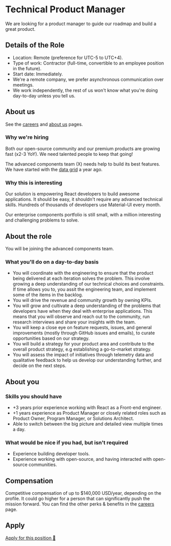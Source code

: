 # Technical Product Manager

<p class="description">We are looking for a product manager to guide our roadmap and build a great product.</p>

## Details of the Role

- Location: Remote (preference for UTC-5 to UTC+4).
- Type of work: Contractor (full-time, convertible to an employee position in the future).
- Start date: Immediately.
- We're a remote company, we prefer asynchronous communication over meetings.
- We work independently, the rest of us won't know what you're doing day-to-day unless you tell us.

## About us

See the [careers](/company/careers/) and [about us](https://next.material-ui.com/branding/about/) pages.

### Why we're hiring

Both our open-source community and our premium products are growing fast (x2-3 YoY).
We need talented people to keep that going!

The advanced components team (X) needs help to build its best features.
We have started with the [data grid](/components/data-grid/) a year ago.

### Why this is interesting

Our solution is empowering React developers to build awesome applications. It should be easy, it shouldn't require any advanced technical skills. Hundreds of thousands of developers use Material-UI every month.

Our enterprise components portfolio is still small, with a million interesting and challenging problems to solve.

## About the role

You will be joining the advanced components team.

### What you'll do on a day-to-day basis

- You will coordinate with the engineering to ensure that the product being delivered at each iteration solves the problem. This involve growing a deep understanding of our technical choices and constraints. If time allows you to, you assit the engineering team, and implement some of the items in the backlog.
- You will drive the revenue and community growth by owning KPIs.
- You will grow and cultivate a deep understanding of the problems that developers have when they deal with enterprise applications. This means that you will observe and reach out to the community, run research interviews and share your insights with the team.
- You will keep a close eye on feature requests, issues, and general improvements (mostly through GitHub issues and emails), to curate opportunities based on our strategy.
- You will build a strategy for your product area and contribute to the overall product strategy, e.g establishing a go-to-market strategy.
- You will assess the impact of initiatives through telemetry data and qualitative feedback to help us develop our understanding further, and decide on the next steps.

## About you

### Skills you should have

- +3 years prior experience working with React as a Front-end engineer.
- +1 years experience as Product Manager or closely related roles such as Product Owner, Program Manager, or Solutions Architect.
- Able to switch between the big picture and detailed view multiple times a day.

### What would be nice if you had, but isn't required

- Experience building developer tools.
- Experience working with open-source, and having interacted with open-source communities.

## Compensation

Competitive compensation of up to \$140,000 USD/year, depending on the profile. It could go higher for a person that can significantly push the mission forward. You can find the other perks & benefits in the [careers](/company/careers/#perks-amp-benefits) page.

## Apply

[Apply for this position 📮](https://airtable.com/shrdqo1Z6srZXGcvh?prefill_Applying+for=Technical%20Product%20Manager)
